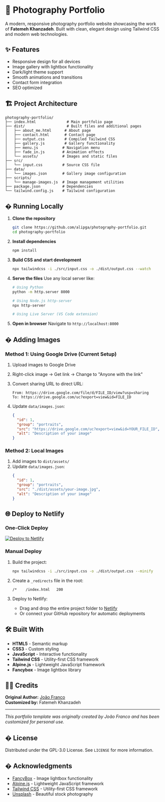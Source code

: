 # 📸 Photography Portfolio

A modern, responsive photography portfolio website showcasing the work of **Fatemeh Khanzadeh**. Built with clean, elegant design using Tailwind CSS and modern web technologies.

## ✨ Features

- Responsive design for all devices
- Image gallery with lightbox functionality
- Dark/light theme support  
- Smooth animations and transitions
- Contact form integration
- SEO optimized

## 🏗️ Project Architecture

```
photography-portfolio/
├── index.html              # Main portfolio page
├── dist/                   # Built files and additional pages
│   ├── about_me.html      # About page
│   ├── contact.html       # Contact page
│   ├── output.css         # Compiled Tailwind CSS
│   ├── gallery.js         # Gallery functionality
│   ├── menu.js           # Navigation menu
│   ├── fade_in.js        # Animation effects
│   └── assets/           # Images and static files
├── src/
│   └── input.css         # Source CSS file
├── data/
│   └── images.json       # Gallery image configuration
├── scripts/
│   └── manage-images.js  # Image management utilities
├── package.json          # Dependencies
└── tailwind.config.js    # Tailwind configuration
```

## � Running Locally

1. **Clone the repository**
   ```bash
   git clone https://github.com/alipga/photography-portfolio.git
   cd photography-portfolio
   ```

2. **Install dependencies**
   ```bash
   npm install
   ```

3. **Build CSS and start development**
   ```bash
   npx tailwindcss -i ./src/input.css -o ./dist/output.css --watch
   ```

4. **Serve the files**
   Use any local server like:
   ```bash
   # Using Python
   python -m http.server 8000
   
   # Using Node.js http-server
   npx http-server
   
   # Using Live Server (VS Code extension)
   ```

5. **Open in browser**
   Navigate to `http://localhost:8000`

## � Adding Images

### Method 1: Using Google Drive (Current Setup)

1. Upload images to Google Drive
2. Right-click image → Get link → Change to "Anyone with the link"
3. Convert sharing URL to direct URL:
   ```
   From: https://drive.google.com/file/d/FILE_ID/view?usp=sharing
   To: https://drive.google.com/uc?export=view&id=FILE_ID
   ```

4. Update `data/images.json`:
   ```json
   {
     "id": 1,
     "group": "portraits",
     "src": "https://drive.google.com/uc?export=view&id=YOUR_FILE_ID",
     "alt": "Description of your image"
   }
   ```

### Method 2: Local Images

1. Add images to `dist/assets/`
2. Update `data/images.json`:
   ```json
   {
     "id": 1,
     "group": "portraits", 
     "src": "./dist/assets/your-image.jpg",
     "alt": "Description of your image"
   }
   ```

## 🌐 Deploy to Netlify

### One-Click Deploy
[![Deploy to Netlify](https://www.netlify.com/img/deploy/button.svg)](https://app.netlify.com/start/deploy?repository=https://github.com/alipga/photography-portfolio)

### Manual Deploy
1. Build the project:
   ```bash
   npx tailwindcss -i ./src/input.css -o ./dist/output.css --minify
   ```

2. Create a `_redirects` file in the root:
   ```
   /*    /index.html   200
   ```

3. Deploy to Netlify:
   - Drag and drop the entire project folder to [Netlify](https://netlify.com)
   - Or connect your GitHub repository for automatic deployments

## 🛠️ Built With

- **HTML5** - Semantic markup
- **CSS3** - Custom styling
- **JavaScript** - Interactive functionality  
- **Tailwind CSS** - Utility-first CSS framework
- **Alpine.js** - Lightweight JavaScript framework
- **Fancybox** - Image lightbox library

## 👨‍💻 Credits

**Original Author:** [João Franco](https://www.linkedin.com/in/joão-franco-452161195/)  
**Customized by:** Fatemeh Khanzadeh

---

*This portfolio template was originally created by João Franco and has been customized for personal use.*

## � License

Distributed under the GPL-3.0 License. See `LICENSE` for more information.

## � Acknowledgments

- [FancyBox](https://fancyapps.com/fancybox/) - Image lightbox functionality
- [Alpine.js](https://alpinejs.dev/) - Lightweight JavaScript framework  
- [Tailwind CSS](https://tailwindcss.com/) - Utility-first CSS framework
- [Unsplash](https://unsplash.com/) - Beautiful stock photography

